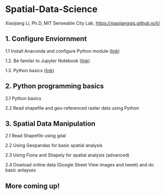 # Spatial-Data-Science
Xiaojiang Li, Ph.D, MIT Senseable City Lab, https://xiaojianggis.github.io/li/

## 1. Configure Enviornment
1.1 Install Anaconda and configure Python module ([link](lab1-basics-python-spatial-programing/install-anaconda.md))

1.2. Be familar to Jupyter Notebook ([link](lab1-basics-python-spatial-programing/jupyter-notebook.md))

1.3. Python basics ([link](lab1-basics-python-spatial-programing/Basics-python-spatial-data.ipynb))

## 2. Python programming basics
2.1 Python basics

2.2 Read shapefile and geo-referenced raster data using Python


## 3. Spatial Data Manipulation
2.1 Read Shapefile using gdal

2.2 Using Geopandas for basic spatial analysis

2.3 Using Fiona and Shapely for spatial analysis (advanced)

2.4 Dowload online data (Google Street View images and tweet) and do basic anlayses


## More coming up! 

